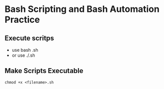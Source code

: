 # Bash Scripting and Bash Automation Practice

## Execute scritps

- use bash <filename>.sh
- or use ./<filename>.sh

## Make Scripts Executable

```
chmod +x <filename>.sh
```